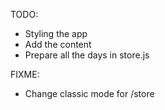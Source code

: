 TODO:

- Styling the app
- Add the content
- Prepare all the days in store.js

FIXME:

- Change classic mode for /store
